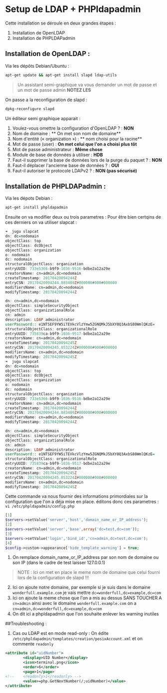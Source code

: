 # Setup de LDAP + PHPldapadmin

Cette installation se déroule en deux grandes étapes :

1. Installation de OpenLDAP
2. Installation de PHPLDAPadmin

## Installation de OpenLDAP :

Via les dépôts Debian/Ubuntu :

```bash
apt-get update && apt-get install slapd ldap-utils
```
> Un assistant semi-graphique va vous demander un mot de passe et un mot de passe admin **NOTEZ LES**

On passe a la reconfiguration de slapd :

```bash
dpkg-reconfigure slapd
```
Un éditeur semi graphique apparait :
1. Voulez-vous omettre la configuration d'OpenLDAP ? :  **NON**
2. Nom de domaine : ** On met son nom de domaine**
3. Nom d'entité (« organization ») : ** nom choisi pour la racine** 
4. Mot de passe (user) : **On met celui que l'on a choisi plus tôt**
5. Mot de passe administrateur : **Même chose**
6. Module de base de données à utiliser : **HDB**
7. Faut-il supprimer la base de données lors de la purge du paquet ? : **NON**
8. Faut-il déplacer l'ancienne base de données ? : **OUI**
9. Faut-il autoriser le protocole LDAPv2 ? : **NON (pas sécurisé)**

## Installation de PHPLDAPadmin : 

Via les dépots Debian :

```bash
apt-get install phpldapadmin
```
Ensuite on va modifier deux ou trois parametres :
Pour être bien certqins de ces derniers on va utiliser slapcat :
```haskell
➜  jugu slapcat              
dn: dc=nodomain
objectClass: top
objectClass: dcObject
objectClass: organization
o: nodomain
dc: nodomain
structuralObjectClass: organization
entryUUID: 733e5366-b9f9-1036-9516-bdbe2a12a29e
creatorsName: cn=admin,dc=nodomain
createTimestamp: 20170420094244Z
entryCSN: 20170420094244.883489Z#000000#000#000000
modifiersName: cn=admin,dc=nodomain
modifyTimestamp: 20170420094244Z

dn: cn=admin,dc=nodomain
objectClass: simpleSecurityObject
objectClass: organizationalRole
cn: admin
description: LDAP administrator
userPassword:: e1NTSEF9YW5iTEVkcVlzYmw5ZGNQMkJ5bXY0Q3AxbS80WmlQKzE=
structuralObjectClass: organizationalRole
entryUUID: 735839ca-b9f9-1036-9517-bdbe2a12a29e
creatorsName: cn=admin,dc=nodomain
createTimestamp: 20170420094245Z
entryCSN: 20170420094245.053224Z#000000#000#000000
modifiersName: cn=admin,dc=nodomain
modifyTimestamp: 20170420094245Z
➜  jugu slapcat              
dn: dc=nodomain
objectClass: top
objectClass: dcObject
objectClass: organization
o: nodomain
dc: nodomain
structuralObjectClass: organization
entryUUID: 733e5366-b9f9-1036-9516-bdbe2a12a29e
creatorsName: cn=admin,dc=nodomain
createTimestamp: 20170420094244Z
entryCSN: 20170420094244.883489Z#000000#000#000000
modifiersName: cn=admin,dc=nodomain
modifyTimestamp: 20170420094244Z

dn: cn=admin,dc=nodomain
objectClass: simpleSecurityObject
objectClass: organizationalRole
cn: admin
description: LDAP administrator
userPassword:: e1NTSEF9YW5iTEVkcVlzYmw5ZGNQMkJ5bXY0Q3AxbS80WmlQKzE=
structuralObjectClass: organizationalRole
entryUUID: 735839ca-b9f9-1036-9517-bdbe2a12a29e
creatorsName: cn=admin,dc=nodomain
createTimestamp: 20170420094245Z
entryCSN: 20170420094245.053224Z#000000#000#000000
modifiersName: cn=admin,dc=nodomain
modifyTimestamp: 20170420094245Z

```
Cette commande va nous fournir des informations primordiales sur la configuration que l'on a déja mise en place. 
éditons donc ces parametres :
``vi /etc/phpldapadmin/config.php``
```php
[1]
$servers->setValue('server','host','domain_name_or_IP_address');
[2]
$servers->setValue('server','base',array('dc=test,dc=com'));
[3]
$servers->setValue('login','bind_id','cn=admin,dc=test,dc=com');
[4]
$config->custom->appearance['hide_template_warning'] = true;
```
1. On remplace domain_name_or_IP_address par son nom de domaine ou son IP (dans le cadre de test laisser 127.0.0.1)
>NOTE : Ici on met en place le meme nom de domaine que celui fourni lors de la configuration de slapd !!!
2. Ici on ajoute notre domaine, par exemple si je suis dans le domaine ``wonderfull.example.com`` je vais mettre ``dc=wonderfull,dc=example,dc=com``
3. Ici on ajoute la meme chose que l'on a mis au dessus SANS TOUCHER A ``cn=admin`` ainsi avec le domaine ``wonderfull.example.com`` on a  ``cn=admin,dc=wonderfull,dc=example,dc=com``
4. On dit ici a phpldapadmin que l'on souhaite enlever les warning inutiles

##Troubleshooting :
1. Cas ou LDAP est en mode read-only :
On édite ``/etc/phpldapadmin/templates/creation/posixAccount.xml`` et on commente ``readonly``
```xml
<attribute id="uidNumber">
        <display>UID Number</display>
        <icon>terminal.png</icon>
        <order>6</order>
        <page>1</page>
<!--    <readonly>1</readonly> -->
        <value>=php.GetNextNumber(/;uidNumber)</value>
</attribute>
```

